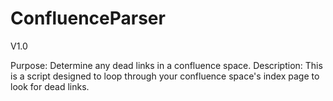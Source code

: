 # ConfluenceParser
V1.0

Purpose:      Determine any dead links in a confluence space.
Description:  This is a script designed to loop through your confluence space's index page to look for dead links.

